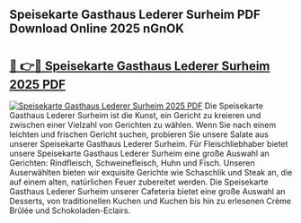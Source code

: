 ## Speisekarte Gasthaus Lederer Surheim PDF Download Online 2025 nGnOK

# <h2><a href="http://gcdqofu.nevu.top/?p=Speisekarte+Gasthaus+Lederer+Surheim">🔗 👉🔴 Speisekarte Gasthaus Lederer Surheim 2025 PDF</a></h2>

[![Speisekarte Gasthaus Lederer Surheim 2025 PDF](https://i.imgur.com/dBaPXMq.png)](http://gcdqofu.nevu.top/?p=Speisekarte+Gasthaus+Lederer+Surheim)
Die Speisekarte Gasthaus Lederer Surheim ist die Kunst, ein Gericht zu kreieren und zwischen einer Vielzahl von Gerichten zu wählen. Wenn Sie nach einem leichten und frischen Gericht suchen, probieren Sie unsere Salate aus unserer Speisekarte Gasthaus Lederer Surheim. Für Fleischliebhaber bietet unsere Speisekarte Gasthaus Lederer Surheim eine große Auswahl an Gerichten: Rindfleisch, Schweinefleisch, Huhn und Fisch. Unseren Auserwählten bieten wir exquisite Gerichte wie Schaschlik und Steak an, die auf einem alten, natürlichen Feuer zubereitet werden. Die Speisekarte Gasthaus Lederer Surheim unserer Cafeteria bietet eine große Auswahl an Desserts, von traditionellen Kuchen und Kuchen bis hin zu erlesenen Crème Brûlée und Schokoladen-Eclairs.

